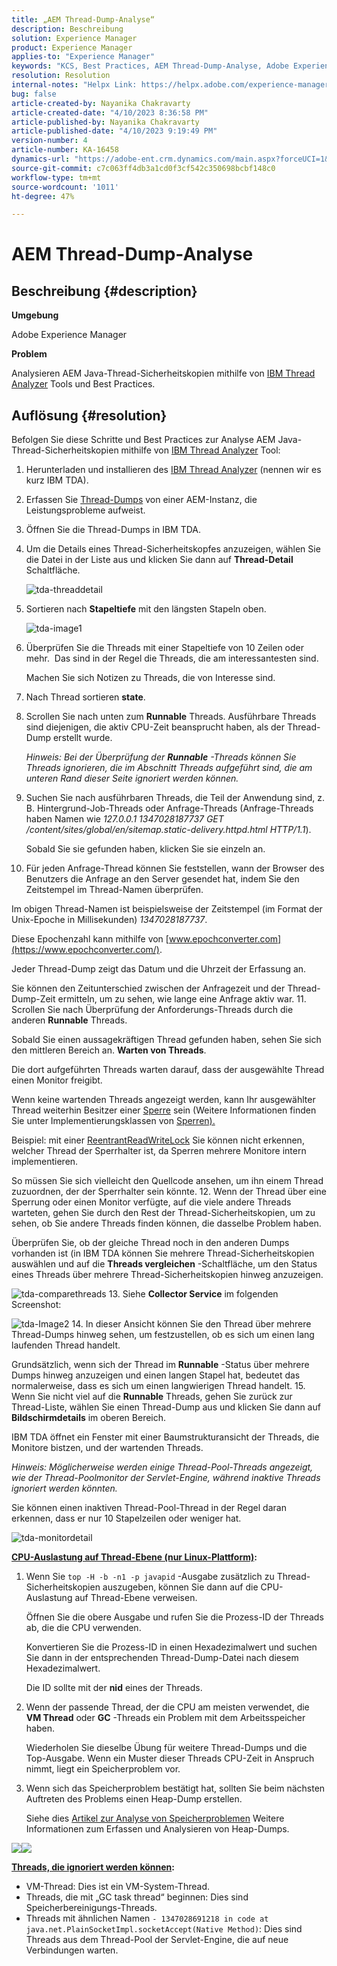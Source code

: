 ```yaml
---
title: „AEM Thread-Dump-Analyse“
description: Beschreibung
solution: Experience Manager
product: Experience Manager
applies-to: "Experience Manager"
keywords: "KCS, Best Practices, AEM Thread-Dump-Analyse, Adobe Experience Manager, Java, IBM Thread Analyzer"
resolution: Resolution
internal-notes: "Helpx Link: https://helpx.adobe.com/experience-manager/kb/thread-dump-analysis.html"
bug: false
article-created-by: Nayanika Chakravarty
article-created-date: "4/10/2023 8:36:58 PM"
article-published-by: Nayanika Chakravarty
article-published-date: "4/10/2023 9:19:49 PM"
version-number: 4
article-number: KA-16458
dynamics-url: "https://adobe-ent.crm.dynamics.com/main.aspx?forceUCI=1&pagetype=entityrecord&etn=knowledgearticle&id=70f9ec69-dfd7-ed11-a7c7-6045bd006b3d"
source-git-commit: c7c063ff4db3a1cd0f3cf542c350698bcbf148c0
workflow-type: tm+mt
source-wordcount: '1011'
ht-degree: 47%

---
```


# AEM Thread-Dump-Analyse

## Beschreibung {#description}


<b>Umgebung</b>

Adobe Experience Manager

<b>Problem</b>

Analysieren AEM Java-Thread-Sicherheitskopien mithilfe von [IBM Thread Analyzer](https://www.ibm.com/support/pages/ibm-thread-and-monitor-dump-analyzer-java-tmda) Tools und Best Practices.


## Auflösung {#resolution}


Befolgen Sie diese Schritte und Best Practices zur Analyse AEM Java-Thread-Sicherheitskopien mithilfe von [IBM Thread Analyzer](https://www.ibm.com/support/pages/ibm-thread-and-monitor-dump-analyzer-java-tmda) Tool:

1. Herunterladen und installieren des [IBM Thread Analyzer](https://www.ibm.com/support/pages/ibm-thread-and-monitor-dump-analyzer-java-tmda) (nennen wir es kurz IBM TDA).
2. Erfassen Sie [Thread-Dumps](https://helpx.adobe.com/experience-manager/kb/thread-dumps-collection-analysis.html) von einer AEM-Instanz, die Leistungsprobleme aufweist.
3. Öffnen Sie die Thread-Dumps in IBM TDA.
4. Um die Details eines Thread-Sicherheitskopfes anzuzeigen, wählen Sie die Datei in der Liste aus und klicken Sie dann auf <b>Thread-Detail</b> Schaltfläche.

   ![tda-threaddetail](https://helpx.adobe.com/content/dam/help/en/experience-manager/kb/thread-dump-analysis/_jcr_content/main-pars/image_1587732783/tda-threaddetail.png "tda-threaddetail")
5. Sortieren nach <b>Stapeltiefe</b> mit den längsten Stapeln oben.

   ![tda-image1](https://helpx.adobe.com/content/dam/help/en/experience-manager/kb/thread-dump-analysis/_jcr_content/main-pars/image/tda-image1.png)
6. Überprüfen Sie die Threads mit einer Stapeltiefe von 10 Zeilen oder mehr.  Das sind in der Regel die Threads, die am interessantesten sind.

   Machen Sie sich Notizen zu Threads, die von Interesse sind.
7. Nach Thread sortieren <b>state</b>.
8. Scrollen Sie nach unten zum <b>Runnable</b> Threads. Ausführbare Threads sind diejenigen, die aktiv CPU-Zeit beansprucht haben, als der Thread-Dump erstellt wurde.

   *Hinweis: Bei der Überprüfung der <b>Runnable</b> -Threads können Sie Threads ignorieren, die im Abschnitt Threads aufgeführt sind, die am unteren Rand dieser Seite ignoriert werden können.*


9. Suchen Sie nach ausführbaren Threads, die Teil der Anwendung sind, z. B. Hintergrund-Job-Threads oder Anfrage-Threads (Anfrage-Threads haben Namen wie *127.0.0.1 1347028187737 GET /content/sites/global/en/sitemap.static-delivery.httpd.html HTTP/1.1*).

   Sobald Sie sie gefunden haben, klicken Sie sie einzeln an.
10. Für jeden Anfrage-Thread können Sie feststellen, wann der Browser des Benutzers die Anfrage an den Server gesendet hat, indem Sie den Zeitstempel im Thread-Namen überprüfen.

   Im obigen Thread-Namen ist beispielsweise der Zeitstempel (im Format der Unix-Epoche in Millisekunden) *1347028187737*.

   Diese Epochenzahl kann mithilfe von [www.epochconverter.com](https://www.epochconverter.com/).

   Jeder Thread-Dump zeigt das Datum und die Uhrzeit der Erfassung an.

   Sie können den Zeitunterschied zwischen der Anfragezeit und der Thread-Dump-Zeit ermitteln, um zu sehen, wie lange eine Anfrage aktiv war.
11. Scrollen Sie nach Überprüfung der Anforderungs-Threads durch die anderen <b>Runnable</b> Threads.

   Sobald Sie einen aussagekräftigen Thread gefunden haben, sehen Sie sich den mittleren Bereich an. <b>Warten von Threads</b>.

   Die dort aufgeführten Threads warten darauf, dass der ausgewählte Thread einen Monitor freigibt.

   Wenn keine wartenden Threads angezeigt werden, kann Ihr ausgewählter Thread weiterhin Besitzer einer [Sperre](https://docs.oracle.com/javase/1.5.0/docs/api/java/util/concurrent/locks/Lock.html) sein (Weitere Informationen finden Sie unter Implementierungsklassen von [Sperren).](https://docs.oracle.com/javase/1.5.0/docs/api/java/util/concurrent/locks/Lock.html)

   Beispiel: mit einer [ReentrantReadWriteLock](https://docs.oracle.com/javase/1.5.0/docs/api/java/util/concurrent/locks/ReentrantReadWriteLock.html) Sie können nicht erkennen, welcher Thread der Sperrhalter ist, da Sperren mehrere Monitore intern implementieren.

   So müssen Sie sich vielleicht den Quellcode ansehen, um ihn einem Thread zuzuordnen, der der Sperrhalter sein könnte.
12. Wenn der Thread über eine Sperrung oder einen Monitor verfügte, auf die viele andere Threads warteten, gehen Sie durch den Rest der Thread-Sicherheitskopien, um zu sehen, ob Sie andere Threads finden können, die dasselbe Problem haben.

   Überprüfen Sie, ob der gleiche Thread noch in den anderen Dumps vorhanden ist (in IBM TDA können Sie mehrere Thread-Sicherheitskopien auswählen und auf die <b>Threads vergleichen</b> -Schaltfläche, um den Status eines Threads über mehrere Thread-Sicherheitskopien hinweg anzuzeigen.

   ![tda-comparethreads](https://helpx.adobe.com/content/dam/help/en/experience-manager/kb/thread-dump-analysis/_jcr_content/main-pars/image_1159496390/tda-comparethreads.png)
13. Siehe <b>Collector Service</b> im folgenden Screenshot:

   ![tda-Image2](https://helpx.adobe.com/content/dam/help/en/experience-manager/kb/thread-dump-analysis/_jcr_content/main-pars/image_1730877898/tda-Image2.png)
14. In dieser Ansicht können Sie den Thread über mehrere Thread-Dumps hinweg sehen, um festzustellen, ob es sich um einen lang laufenden Thread handelt.

   Grundsätzlich, wenn sich der Thread im <b>Runnable</b> -Status über mehrere Dumps hinweg anzuzeigen und einen langen Stapel hat, bedeutet das normalerweise, dass es sich um einen langwierigen Thread handelt.
15. Wenn Sie nicht viel auf die <b>Runnable</b> Threads, gehen Sie zurück zur Thread-Liste, wählen Sie einen Thread-Dump aus und klicken Sie dann auf <b>Bildschirmdetails</b> im oberen Bereich.

   IBM TDA öffnet ein Fenster mit einer Baumstrukturansicht der Threads, die Monitore bistzen, und der wartenden Threads.

   *Hinweis: Möglicherweise werden einige Thread-Pool-Threads angezeigt, wie der Thread-Poolmonitor der Servlet-Engine, während inaktive Threads ignoriert werden könnten.*

   Sie können einen inaktiven Thread-Pool-Thread in der Regel daran erkennen, dass er nur 10 Stapelzeilen oder weniger hat.

   ![tda-monitordetail](https://helpx.adobe.com/content/dam/help/en/experience-manager/kb/thread-dump-analysis/_jcr_content/main-pars/image_1106466084/tda-monitordetail.png)




<u><b>CPU-Auslastung auf Thread-Ebene (nur Linux-Plattform)</b></u><b>:</b>

1. Wenn Sie `top -H -b -n1 -p javapid` -Ausgabe zusätzlich zu Thread-Sicherheitskopien auszugeben, können Sie dann auf die CPU-Auslastung auf Thread-Ebene verweisen.

   Öffnen Sie die obere Ausgabe und rufen Sie die Prozess-ID der Threads ab, die die CPU verwenden.

   Konvertieren Sie die Prozess-ID in einen Hexadezimalwert und suchen Sie dann in der entsprechenden Thread-Dump-Datei nach diesem Hexadezimalwert.

   Die ID sollte mit der <b>nid</b> eines der Threads.
2. Wenn der passende Thread, der die CPU am meisten verwendet, die <b>VM Thread</b> oder <b>GC</b> -Threads ein Problem mit dem Arbeitsspeicher haben.

   Wiederholen Sie dieselbe Übung für weitere Thread-Dumps und die Top-Ausgabe. Wenn ein Muster dieser Threads CPU-Zeit in Anspruch nimmt, liegt ein Speicherproblem vor.
3. Wenn sich das Speicherproblem bestätigt hat, sollten Sie beim nächsten Auftreten des Problems einen Heap-Dump erstellen.

   Siehe dies [Artikel zur Analyse von Speicherproblemen](https://experienceleague.adobe.com/docs/experience-cloud-kcs/kbarticles/KA-17482.html?lang=de) Weitere Informationen zum Erfassen und Analysieren von Heap-Dumps.


![](https://helpx.adobe.com/libs/cq/ui/resources/0.gif)![](https://helpx.adobe.com/libs/cq/ui/resources/0.gif)

<b><u>Threads, die ignoriert werden können</u>:</b>

- VM-Thread: Dies ist ein VM-System-Thread.
- Threads, die mit „GC task thread“ beginnen: Dies sind Speicherbereinigungs-Threads.
- Threads mit ähnlichen Namen `- 1347028691218 in code at java.net.PlainSocketImpl.socketAccept(Native Method)`: Dies sind Threads aus dem Thread-Pool der Servlet-Engine, die auf neue Verbindungen warten.

